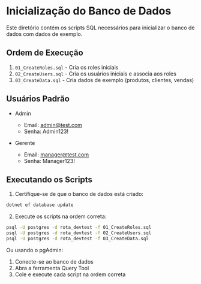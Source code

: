 # Inicialização do Banco de Dados

Este diretório contém os scripts SQL necessários para inicializar o banco de dados com dados de exemplo.

## Ordem de Execução

1. `01_CreateRoles.sql` - Cria os roles iniciais
2. `02_CreateUsers.sql` - Cria os usuários iniciais e associa aos roles
3. `03_CreateData.sql` - Cria dados de exemplo (produtos, clientes, vendas)

## Usuários Padrão

- Admin
  - Email: admin@test.com
  - Senha: Admin123!

- Gerente
  - Email: manager@test.com
  - Senha: Manager123!

## Executando os Scripts

1. Certifique-se de que o banco de dados está criado:
```bash
dotnet ef database update
```

2. Execute os scripts na ordem correta:
```bash
psql -U postgres -d rota_devtest -f 01_CreateRoles.sql
psql -U postgres -d rota_devtest -f 02_CreateUsers.sql
psql -U postgres -d rota_devtest -f 03_CreateData.sql
```

Ou usando o pgAdmin:
1. Conecte-se ao banco de dados
2. Abra a ferramenta Query Tool
3. Cole e execute cada script na ordem correta 